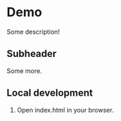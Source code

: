 # Demo  

Some description!

## Subheader

Some more.

## Local development

1. Open index.html in your browser.
